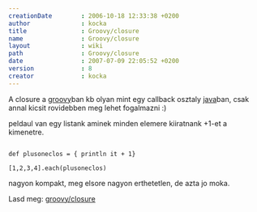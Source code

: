 ```yaml
---
creationDate        : 2006-10-18 12:33:38 +0200 
author              : kocka 
title               : Groovy/closure 
name                : Groovy/closure 
layout              : wiki 
path                : Groovy/closure 
date                : 2007-07-09 22:05:52 +0200 
version             : 8 
creator             : kocka 
---
```

A closure a [groovy](../Groovy.html)ban kb olyan mint egy callback osztaly [java](../java.html)ban, csak annal kicsit rovidebben meg lehet fogalmazni :)

peldaul van egy listank aminek minden elemere kiiratnank +1-et a kimenetre.
```

def plusoneclos = { println it + 1}

[1,2,3,4].each(plusoneclos)

```

nagyon kompakt, meg elsore nagyon erthetetlen, de azta jo moka.

Lasd meg: [groovy/closure](../Groovy/closure.html)
